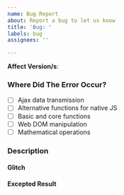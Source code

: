 ```yaml
---
name: Bug Report
about: Report a bug to let us know
title: 'Bug: '
labels: bug
assignees: ''

---
```


**Affect Version/s**: 
### Where Did The Error Occur? <!--Optional-->
- [ ] Ajax data transmission
- [ ] Alternative functions for native JS
- [ ] Basic and core functions
- [ ] Web DOM manipulation
- [ ] Mathematical operations
### Description
#### Glitch

#### Excepted Result <!--Optional-->
